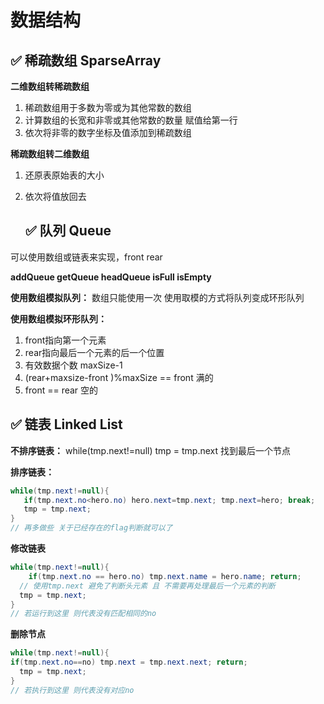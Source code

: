 # 数据结构



## 	✅ 稀疏数组 SparseArray

**二维数组转稀疏数组**

1. 稀疏数组用于多数为零或为其他常数的数组
2. 计算数组的长宽和非零或其他常数的数量 赋值给第一行
3. 依次将非零的数字坐标及值添加到稀疏数组

**稀疏数组转二维数组**

1. 还原表原始表的大小
2. 依次将值放回去



	## 	✅ 队列 Queue

可以使用数组或链表来实现，front rear 

**addQueue getQueue headQueue isFull isEmpty**

**使用数组模拟队列：** 数组只能使用一次 使用取模的方式将队列变成环形队列

**使用数组模拟环形队列：**

1.  front指向第一个元素 
2. rear指向最后一个元素的后一个位置 
3. 有效数据个数 maxSize-1 
4. (rear+maxsize-front )%maxSize == front 满的
5. front == rear 空的



## 	✅ 链表 Linked List 

**不排序链表：** while(tmp.next!=null)  tmp = tmp.next 找到最后一个节点

**排序链表：** 

```java
while(tmp.next!=null){
   if(tmp.next.no<hero.no) hero.next=tmp.next; tmp.next=hero; break;
   tmp = tmp.next;
}
// 再多做些 关于已经存在的flag判断就可以了
```

**修改链表**

```java
while(tmp.next!=null){
	if(tmp.next.no == hero.no) tmp.next.name = hero.name; return;
  // 使用tmp.next 避免了判断头元素 且 不需要再处理最后一个元素的判断
  tmp = tmp.next;
}
// 若运行到这里 则代表没有匹配相同的no
```

**删除节点**

```java
while(tmp.next!=null){
if(tmp.next.no==no) tmp.next = tmp.next.next; return;
  tmp = tmp.next;
}
// 若执行到这里 则代表没有对应no
```



